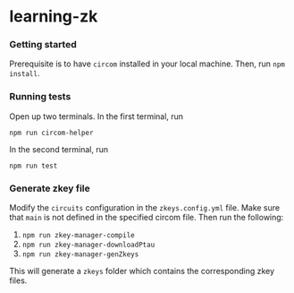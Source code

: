 # learning-zk

### Getting started 

Prerequisite is to have `circom` installed in your local machine. Then, run `npm install`.

### Running tests

Open up two terminals. In the first terminal, run
```
npm run circom-helper
```
In the second terminal, run
```
npm run test
```

### Generate zkey file

Modify the `circuits` configuration in the `zkeys.config.yml` file. Make sure that `main` is not defined in the specified circom file. Then run the following: 
1. `npm run zkey-manager-compile`
2. `npm run zkey-manager-downloadPtau`
3. `npm run zkey-manager-genZkeys`

This will generate a `zkeys` folder which contains the corresponding zkey files.